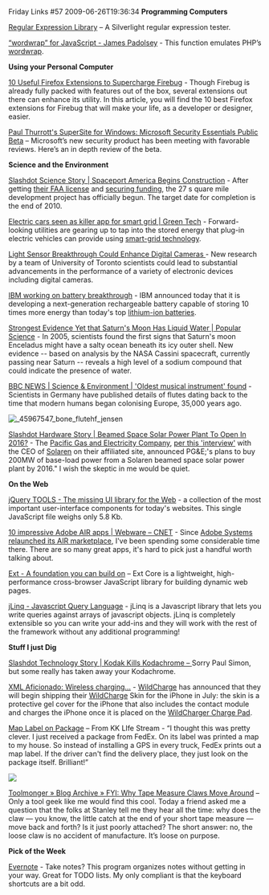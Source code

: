 Friday Links #57
2009-06-26T19:36:34
**Programming Computers**

[Regular Expression Library](http://regexlib.com/RESilverlight.aspx) – A Silverlight regular expression tester.

[“wordwrap” for JavaScript - James Padolsey](http://james.padolsey.com/javascript/wordwrap-for-javascript/) - This function emulates PHP’s [wordwrap](http://us3.php.net/manual/en/function.wordwrap.php).

**Using your Personal Computer**

[10 Useful Firefox Extensions to Supercharge Firebug](http://sixrevisions.com/web-development/10-useful-firefox-extensions-to-supercharge-firebug/) - Though Firebug is already fully packed with features out of the box, several extensions out there can enhance its utility. In this article, you will find the 10 best Firefox extensions for Firebug that will make your life, as a developer or designer, easier.

[Paul Thurrott's SuperSite for Windows: Microsoft Security Essentials Public Beta](http://www.winsupersite.com/win7/mse_beta.asp) – Microsoft’s new security product has been meeting with favorable reviews. Here’s an in depth review of the beta. 

**Science and the Environment**

[Slashdot Science Story | Spaceport America Begins Construction](http://science.slashdot.org/story/09/06/19/1611233/Spaceport-America-Begins-Construction?from=rss) - After getting [their FAA license](http://science.slashdot.org//science.slashdot.org/article.pl?sid=08/12/17/0341210&tid=187) and [securing funding](http://science.slashdot.org//science.slashdot.org/article.pl?sid=07/03/28/1722205&tid=160), the 27 s quare mile development project has officially begun. The target date for completion is the end of 2010.

[Electric cars seen as killer app for smart grid | Green Tech](http://news.cnet.com/8301-11128_3-10269723-54.html?part=rss&subj=news&tag=2547-1_3-0-5) - Forward-looking utilities are gearing up to tap into the stored energy that plug-in electric vehicles can provide using [smart-grid technology](http://news.cnet.com/8301-11128_3-10268463-54.html).

[Light Sensor Breakthrough Could Enhance Digital Cameras ](http://www.sciencedaily.com/releases/2009/06/090618144004.htm)- New research by a team of University of Toronto scientists could lead to substantial advancements in the performance of a variety of electronic devices including digital cameras.

[IBM working on battery breakthrough](http://www.computerworld.com/action/article.do?command=viewArticleBasic&articleId=9134731&source=rss_news) - IBM announced today that it is developing a next-generation rechargeable battery capable of storing 10 times more energy than today's top [lithium-ion batteries](http://www.computerworld.com/action/article.do?command=viewArticleBasic&articleId=9133184).

[Strongest Evidence Yet that Saturn's Moon Has Liquid Water | Popular Science](http://www.popsci.com/military-aviation-amp-space/article/2009-06/new-evidence-saturns-moon-has-liquid-water) - In 2005, scientists found the first signs that Saturn's moon Enceladus might have a salty ocean beneath its icy outer shell. New evidence -- based on analysis by the NASA Cassini spacecraft, currently passing near Saturn -- reveals a high level of a sodium compound that could indicate the presence of water.

[BBC NEWS | Science & Environment | 'Oldest musical instrument' found](http://news.bbc.co.uk/2/hi/science/nature/8117915.stm) - Scientists in Germany have published details of flutes dating back to the time that modern humans began colonising Europe, 35,000 years ago.

![_45967547_bone_flutehf_jensen](http://mike-ward.net/content/images/blog/FridayLinks57_CD8D/_45967547_bone_flutehf_jensen.jpg)

[Slashdot Hardware Story | Beamed Space Solar Power Plant To Open In 2016?](http://hardware.slashdot.org/story/09/06/25/138207/Beamed-Space-Solar-Power-Plant-To-Open-In-2016?from=rss) - The [Pacific Gas and Electricity Company](http://en.wikipedia.org/wiki/PG&E), [per this 'interview'](http://www.next100.com/2009/04/interview-with-solaren-ceo-gar.php) with the CEO of [Solaren](http://en.wikipedia.org/wiki/Solaren) on their affiliated site, announced PG&E;'s plans to buy 200MW of base-load power from a Solaren beamed space solar power plant by 2016." I wish the skeptic in me would be quiet.

**On the Web**

[jQuery TOOLS - The missing UI library for the Web](http://flowplayer.org/tools/demos/index.html) - a collection of the most important user-interface components for today's websites. This single JavaScript file weighs only 5.8 Kb. 

[10 impressive Adobe AIR apps | Webware – CNET](http://news.cnet.com/8301-17939_109-10270066-2.html?part=rss&subj=news&tag=2547-1_3-0-5) - Since [Adobe Systems relaunched its AIR marketplace](http://news.cnet.com/8301-17939_109-10160583-2.html), I've been spending some considerable time there. There are so many great apps, it's hard to pick just a handful worth talking about.

[Ext - A foundation you can build on](http://extjs.com/) – Ext Core is a lightweight, high-performance cross-browser JavaScript library for building dynamic web pages.

[jLinq - Javascript Query Language](http://hugoware.net/) - jLinq is a Javascript library that lets you write queries against arrays of javascript objects. jLinq is completely extensible so you can write your add-ins and they will work with the rest of the framework without any additional programming!

**Stuff I just Dig**

[Slashdot Technology Story | Kodak Kills Kodachrome – ](http://tech.slashdot.org/story/09/06/22/1921210/Kodak-Kills-Kodachrome?from=rss)Sorry Paul Simon, but some really has taken away your Kodachrome.

[XML Aficionado: Wireless charging…](http://www.xmlaficionado.com/2009/06/wireless-charging.html) - [WildCharge](http://www.wildcharge.com) has announced that they will begin shipping their [WildCharge](http://www.wildcharge.com/index.cfm/fuseaction/product.display/Product_ID/509) Skin for the iPhone in July: the skin is a protective gel cover for the iPhone that also includes the contact module and charges the iPhone once it is placed on the [WildCharger Charge Pad](http://www.wildcharge.com/index.cfm/fuseaction/product.display/Product_ID/511).

[Map Label on Package](http://kk.org/ct2/2009/06/map-label-on-package.php) – From KK LIfe Stream - “I thought this was pretty clever. I just received a package from FedEx. On its label was printed a map to my house. So instead of installing a GPS in every truck, FedEx prints out a map label. If the driver can't find the delivery place, they just look on the package itself. Brilliant!”

![](http://mike-ward.net/content/images/blog/FridayLinks57_CD8D/fedexlabelmapsm1.jpg)

[Toolmonger » Blog Archive » FYI: Why Tape Measure Claws Move Around](http://toolmonger.com/2009/06/26/fyi-why-tape-measure-claws-move-around/) – Only a tool geek like me would find this cool. Today a friend asked me a question that the folks at Stanley tell me they hear all the time: why does the claw — you know, the little catch at the end of your short tape measure — move back and forth? Is it just poorly attached? The short answer: no, the loose claw is no accident of manufacture. It’s loose on purpose.

**Pick of the Week**

[Evernote](http://evernote.com/) - Take notes? This program organizes notes without getting in your way. Great for TODO lists. My only compliant is that the keyboard shortcuts are a bit odd.
